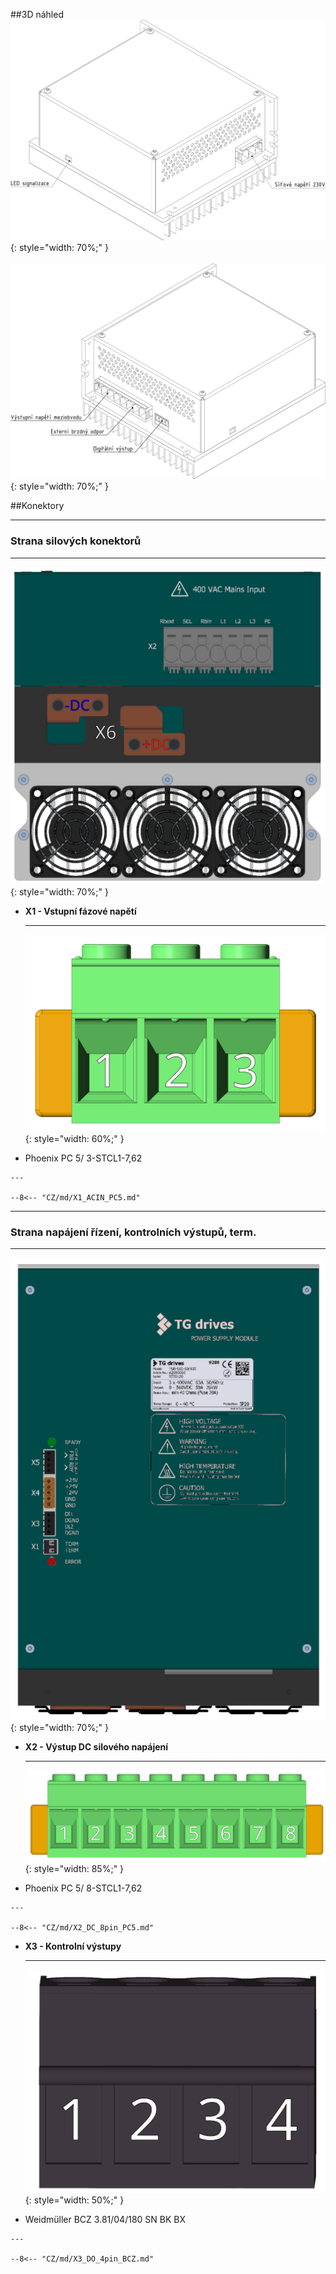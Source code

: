 ##3D náhled
![3D view IO side](../img/IOside.svg){: style="width: 70%;" }
<br>
<br>
![3D view FB side](../img/Motside.svg){: style="width: 70%;" }

##Konektory
___
### Strana silových konektorů
___

![PWR connections](../../../../source/img/TGS-560-50_100_PWR.svg){: style="width: 70%;" }


<div class="grid cards" markdown>

-   **X1 - Vstupní fázové napětí**

    ---
	
    ![PWR connector](../../../../source/img/1778078.svg){: style="width: 60%;" }

-    Phoenix PC 5/ 3-STCL1-7,62

	---
	
	--8<-- "CZ/md/X1_ACIN_PC5.md"

</div>
  
___
### Strana napájení řízení, kontrolních výstupů, term.
___

![Motor/Feedback connectors](../../../../source/img/TGS-560-50_100_Top.svg){: style="width: 70%;" }

<div class="grid cards" markdown>

-   **X2 - Výstup DC silového napájení**

    ---
	
    ![DCout connector](../../../../source/img/1778120.svg){: style="width: 85%;" }

-    Phoenix PC 5/ 8-STCL1-7,62

	---

	--8<-- "CZ/md/X2_DC_8pin_PC5.md"

-   **X3 - Kontrolní výstupy**

    ---
	
    ![DO](../../../../source/img/1792790000.svg){: style="width: 50%;" }

-    Weidmüller BCZ 3.81/04/180 SN BK BX

    ---

	--8<-- "CZ/md/X3_DO_4pin_BCZ.md"
	
</div>


